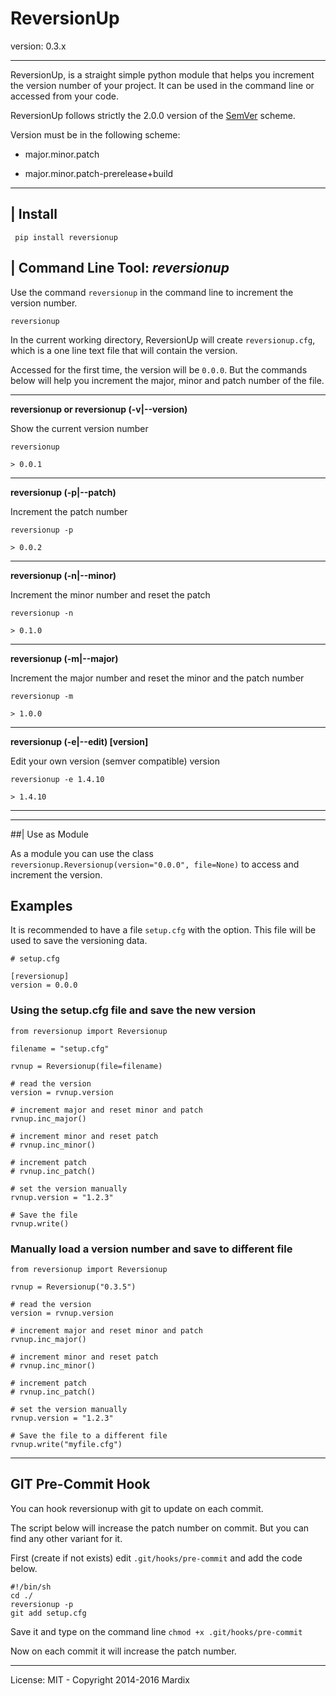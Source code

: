 # ReversionUp 

version: 0.3.x

---

ReversionUp, is a straight simple python module that helps you increment the version number
of your project. It can be used in the command line or accessed from your code.

ReversionUp follows strictly the 2.0.0 version of the [SemVer](http://semver.org/) scheme.

Version must be in the following scheme:

- major.minor.patch
   
- major.minor.patch-prerelease+build


---

## | Install

     pip install reversionup
    

## | Command Line Tool: *reversionup*

Use the command `reversionup` in the command line to increment the version number.

	reversionup 
	
In the current working directory, ReversionUp will create `reversionup.cfg`, which is a one line text file that will contain the version.

Accessed for the first time, the version will be `0.0.0`. But the commands below will help you increment the major, minor and patch number of the file.

---

**reversionup or reversionup (-v|--version)**

Show the current version number

	reversionup

 	> 0.0.1

---

**reversionup (-p|--patch)**

Increment the patch number

	reversionup -p

 	> 0.0.2

---

**reversionup (-n|--minor)**

Increment the minor number and reset the patch

	reversionup -n

 	> 0.1.0

---

**reversionup (-m|--major)**

Increment the major number and reset the minor and the patch number

	reversionup -m

 	> 1.0.0


---


**reversionup (-e|--edit) [version]**

Edit your own version (semver compatible) version

	reversionup -e 1.4.10

	> 1.4.10

---


---


##| Use as Module

As a module you can use the class `reversionup.Reversionup(version="0.0.0", file=None)` to access and increment the version.

## Examples
 
It is recommended to have a file `setup.cfg` with the option. This file will be used 
to save the versioning data.

    
	# setup.cfg
	
    [reversionup]
    version = 0.0.0


### Using the setup.cfg file and save the new version

	from reversionup import Reversionup
	
	filename = "setup.cfg"
	
	rvnup = Reversionup(file=filename)
	
	# read the version
	version = rvnup.version

	# increment major and reset minor and patch
	rvnup.inc_major()
	
	# increment minor and reset patch
	# rvnup.inc_minor()
	
	# increment patch
	# rvnup.inc_patch()
	
	# set the version manually 
	rvnup.version = "1.2.3"
	
	# Save the file
	rvnup.write()
	
	
### Manually load a version number and save to different file

	from reversionup import Reversionup

	rvnup = Reversionup("0.3.5")
	
	# read the version
	version = rvnup.version

	# increment major and reset minor and patch
	rvnup.inc_major()
	
	# increment minor and reset patch
	# rvnup.inc_minor()
	
	# increment patch
	# rvnup.inc_patch()
	
	# set the version manually 
	rvnup.version = "1.2.3"
	
	# Save the file to a different file
	rvnup.write("myfile.cfg")
	

---

## GIT Pre-Commit Hook

You can hook reversionup with git to update on each commit.

The script below will increase the patch number on commit. But you can find any other variant for it.

First (create if not exists) edit `.git/hooks/pre-commit` and add the code below.

	#!/bin/sh
	cd ./
	reversionup -p
	git add setup.cfg

Save it and type on the command line `chmod +x .git/hooks/pre-commit`

Now on each commit it will increase the patch number.

---

License: MIT - Copyright 2014-2016 Mardix
